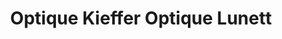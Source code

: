 ---
title: "Optique Kieffer Optique Lunett"
url: /aubagne/optique-kieffer-optique-lunett/
shop: Optiker
---